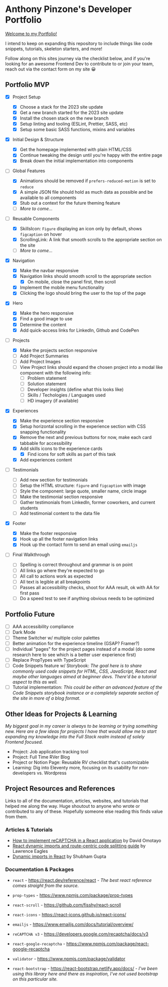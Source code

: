 # Anthony Pinzone's Developer Portfolio

[Welcome to my Portfolio!](http://www.anthonypinzone.online)

I intend to keep on expanding this repository to include things like code snippets, tutorials, skeleton starters, and more!

Follow along on this sites journey via the checklist below, and if you're looking for an awesome Frontend Dev to contribute to or join your team, reach out via the contact form on my site 😀

## Portfolio MVP

- [x] Project Setup

  - [x] Choose a stack for the 2023 site update
  - [x] Get a new branch started for the 2023 site update
  - [x] Install the chosen stack on the new branch
  - [x] Setup linting and tooling (ESLint, Prettier, SASS, etc)
  - [x] Setup some basic SASS functions, mixins and variables

- [x] Initial Design & Structure

  - [x] Get the homepage implemented with plain HTML/CSS
  - [x] Continue tweaking the design until you're happy with the entire page
  - [x] Break down the initial implementation into components

- [ ] Global Features

  - [x] Animations should be removed if `prefers-reduced-motion` is set to `reduce`
  - [x] A simple JSON file should hold as much data as possible and be available to all components
  - [x] Stub out a context for the future theming feature
  - [ ] _More to come..._

- [ ] Reusable Components

  - [x] SkillsIcon: `Figure` displaying an icon only by default, shows `figcaption` on hover
  - [x] ScrollingLink: A link that smooth scrolls to the appropriate section on the site
  - [ ] _More to come..._

- [x] Navigation

  - [x] Make the navbar responsive
  - [x] Navigation links should smooth scroll to the appropriate section
    - [x] On mobile, close the panel first, then scroll
  - [x] Implement the mobile menu functionality
  - [x] Clicking the logo should bring the user to the top of the page

- [x] Hero

  - [x] Make the hero responsive
  - [x] Find a good image to use
  - [x] Determine the content
  - [x] Add quick-access links for LinkedIn, Github and CodePen

- [ ] Projects

  - [x] Make the projects section responsive
  - [ ] Add Project Summaries
  - [ ] Add Project Images
  - [ ] View Project links should expand the chosen project into a modal like component with the following info:
    - [ ] Problem statement
    - [ ] Solution statement
    - [ ] Developer insights (define what this looks like)
    - [ ] Skills / Techologies / Languages used
    - [ ] HD imagery (if available)

- [x] Experiences

  - [x] Make the experience section responsive
  - [x] Setup horizontal scrolling in the experience section with CSS snapping functionality
  - [x] Remove the next and previous buttons for now, make each card tabbable for accessibility
  - [x] Add skills icons to the experience cards
    - [x] Find icons for soft skills as part of this task
  - [x] Add experiences content

- [ ] Testimonials

  - [ ] Add new section for testimonials
  - [ ] Setup the HTML structure: `figure` and `figcaption` with image
  - [ ] Style the component: large quote, smaller name, circle image
  - [ ] Make the testimonial section responsive
  - [ ] Gather testimonials from LinkedIn, former coworkers, and current students
  - [ ] Add testimonial content to the data file

- [x] Footer

  - [x] Make the footer responsive
  - [x] Hook up all the footer navigation links
  - [x] Hook up the contact form to send an email using `emailjs`

- [ ] Final Walkthrough
  - [ ] Spelling is correct throughout and grammar is on point
  - [ ] All links go where they're expected to go
  - [ ] All call to actions work as expected
  - [ ] All text is legible at all breakpoints
  - [ ] Passes all accessibility checks, shoot for AAA result, ok with AA for first pass
  - [ ] Do a speed test to see if anything obvious needs to be optimized

## Portfolio Future

- [ ] AAA accessibility compliance
- [ ] Dark Mode
- [ ] Theme Switcher w/ multiple color palettes
- [ ] Better animation for the experience timeline (GSAP? Framer?)
- [ ] Individual "pages" for the project pages instead of a modal (do some research here to see which is a better user experience first)
- [ ] Replace PropTypes with TypeScript
- [ ] Code Snippets feature w/ Storybook: _The goal here is to share commonly used code snippets for HTML, CSS, JavaScript, React and maybe other languages aimed at beginner devs. There'd be a tutorial aspect to this as well._
- [ ] Tutorial implementation: _This could be either an advanced feature of the Code Snippets storybook instance or a completely separate section of the site in more of a blog format._

## Other Ideas for Projects & Learning

_My biggest goal in my career is always to be learning or trying something new. Here are a few ideas for projects I have that would allow me to start expanding my knowledge into the Full Stack realm instead of solely Frontend focused._

- Project: Job application tracking tool
- Project: Full Time RVer Blog
- Project or Notion Page: Reusable RV checklist that's customizable
- Learning: Dig into Eleventy more, focusing on its usability for non-developers vs. Wordpress

## Project Resources and References

Links to all of the documentation, articles, websites, and tutorials that helped me along the way. Huge shoutout to anyone who wrote or contributed to any of these. Hopefully someone else reading this finds value from them.

### Articles & Tutorials

- [How to implement reCAPTCHA in a React application](https://blog.logrocket.com/implement-recaptcha-react-application/) by David Omotayo
- [React dynamic imports and route-centric code splitting guide](https://blog.logrocket.com/react-dynamic-imports-route-centric-code-splitting-guide/) by Lawrence Eagles
- [Dynamic imports in React](https://medium.com/@shubham3480/dynamic-imports-in-react-3e3e7ad1d210) by Shubham Gupta

### Documentation & Packages

- `react` - https://react.dev/reference/react - _The best react reference comes straight from the source._
- `prop-types` - https://www.npmjs.com/package/prop-types
- `react-scroll` - https://github.com/fisshy/react-scroll
- `react-icons` - https://react-icons.github.io/react-icons/
- `emailjs` - https://www.emailjs.com/docs/tutorial/overview/
- `reCAPTCHA v3` - https://developers.google.com/recaptcha/docs/v3

- `react-google-recaptcha` - https://www.npmjs.com/package/react-google-recaptcha
- `validator` - https://www.npmjs.com/package/validator
- `react-bootstrap` - https://react-bootstrap.netlify.app/docs/ - _I've been using this library here and there as inspiration, I've not used bootstrap on this particular site._
